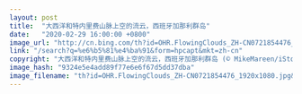 ```yaml
---
layout: post
title:  "大西洋和特内里费山脉上空的流云，西班牙加那利群岛"
date:   "2020-02-29 16:00:00 +0800"
image_url: "http://cn.bing.com/th?id=OHR.FlowingClouds_ZH-CN0721854476_1920x1080.jpg&rf=LaDigue_1920x1080.jpg&pid=hp"
link: "/search?q=%e6%b5%81%e4%ba%91&form=hpcapt&mkt=zh-cn"
copyright: "大西洋和特内里费山脉上空的流云，西班牙加那利群岛 (© MikeMareen/iStock/Getty Images Plus)"
image_hash: "9324e5e4add89f77e6e6f67d5dd37dba"
image_filename: "th?id=OHR.FlowingClouds_ZH-CN0721854476_1920x1080.jpg&rf=LaDigue_1920x1080.jpg&pid=hp"
---
```

